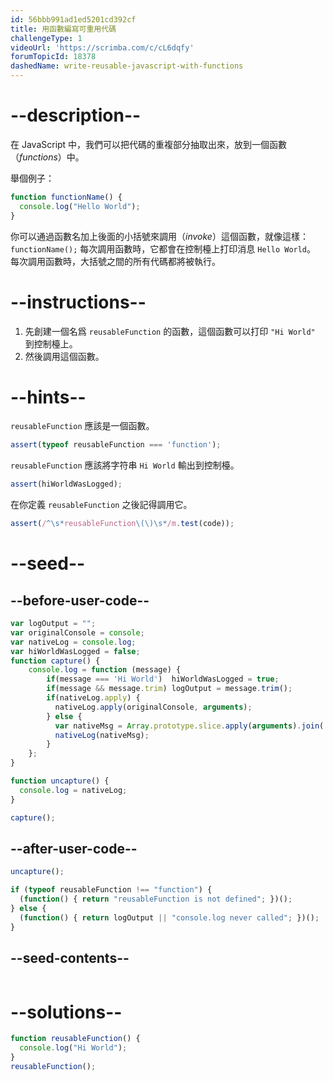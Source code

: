 ```yaml
---
id: 56bbb991ad1ed5201cd392cf
title: 用函數編寫可重用代碼
challengeType: 1
videoUrl: 'https://scrimba.com/c/cL6dqfy'
forumTopicId: 18378
dashedName: write-reusable-javascript-with-functions
---
```


# --description--

在 JavaScript 中，我們可以把代碼的重複部分抽取出來，放到一個函數 （<dfn>functions</dfn>）中。

舉個例子：

```js
function functionName() {
  console.log("Hello World");
}
```

你可以通過函數名加上後面的小括號來調用（<dfn>invoke</dfn>）這個函數，就像這樣： `functionName();` 每次調用函數時，它都會在控制檯上打印消息 `Hello World`。 每次調用函數時，大括號之間的所有代碼都將被執行。

# --instructions--

<ol><li>先創建一個名爲 <code>reusableFunction</code> 的函數，這個函數可以打印 <code>"Hi World"</code> 到控制檯上。</li><li>然後調用這個函數。</li></ol>

# --hints--

`reusableFunction` 應該是一個函數。

```js
assert(typeof reusableFunction === 'function');
```

`reusableFunction` 應該將字符串 `Hi World` 輸出到控制檯。

```js
assert(hiWorldWasLogged);
```

在你定義 `reusableFunction` 之後記得調用它。

```js
assert(/^\s*reusableFunction\(\)\s*/m.test(code));
```

# --seed--

## --before-user-code--

```js
var logOutput = "";
var originalConsole = console;
var nativeLog = console.log;
var hiWorldWasLogged = false;
function capture() {
    console.log = function (message) {
        if(message === 'Hi World')  hiWorldWasLogged = true;
        if(message && message.trim) logOutput = message.trim();
        if(nativeLog.apply) {
          nativeLog.apply(originalConsole, arguments);
        } else {
          var nativeMsg = Array.prototype.slice.apply(arguments).join(' ');
          nativeLog(nativeMsg);
        }
    };
}

function uncapture() {
  console.log = nativeLog;
}

capture();
```

## --after-user-code--

```js
uncapture();

if (typeof reusableFunction !== "function") { 
  (function() { return "reusableFunction is not defined"; })();
} else {
  (function() { return logOutput || "console.log never called"; })();
}
```

## --seed-contents--

```js

```

# --solutions--

```js
function reusableFunction() {
  console.log("Hi World");
}
reusableFunction();
```
